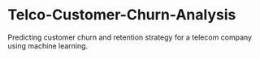 # Telco-Customer-Churn-Analysis
Predicting customer churn and retention strategy for a telecom company using machine learning.
